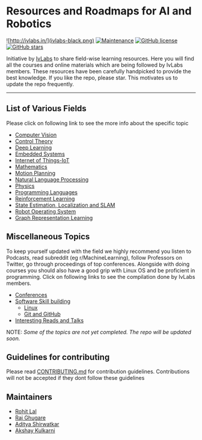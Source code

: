 
# Resources and Roadmaps for AI and Robotics 
![http://ivlabs.in/](ivlabs-black.png)
[![Maintenance](https://img.shields.io/badge/Maintained%3F-yes-green.svg)](https://github.com/IvLabs/resources/graphs/contributors) [![GitHub license](https://img.shields.io/github/license/Naereen/StrapDown.js.svg)](https://github.com/IvLabs/resources/blob/master/LICENSE.md) [![GitHub stars](https://img.shields.io/github/stars/IvLabs/resources?style=social)](https://github.com/IvLabs/resources/stargazers)

Initiative by [IvLabs](http://www.ivlabs.in/) to share field-wise learning resources.
Here you will find all the courses and online materials which are being followed by IvLabs members. These resources have been carefully handpicked to provide the best knowledge. If you like the repo, please star. This motivates us to update the repo frequently.

---

## List of Various Fields
Please click on following link to see the more info about the specific topic

- [Computer Vision](computer-vision)
- [Control Theory](controls-and-dynamics)
- [Deep Learning](deep-learning)
- [Embedded Systems](embedded-systems)
- [Internet of Things-IoT](iot)
- [Mathematics](mathematics)
- [Motion Planning](motion-planning)
- [Natural Language Processing](natural-language-processing)
- [Physics](physics)
- [Programming Languages](programming-languages)
- [Reinforcement Learning](reinforcement-learning)
- [State Estimation, Localization and SLAM](state-estimation-localization-slam)
- [Robot Operating System](robot-operating-system)
- [Graph Representation Learning](graph-representation-learning)

## Miscellaneous Topics
To keep yourself updated with the field we highly recommend you listen to Podcasts, read subreddit (eg r/MachineLearning), follow Professors on Twitter, go through proceedings of top conferences. Alongside with doing courses you should also have a good grip with Linux OS and be proficient in programming. Click on following links to see the compilation done by IvLabs members.

- [Conferences](conferences)
- [Software Skill building](software) 
  - [Linux](software/linux)
  - [Git and GitHub](software/github)
- [Interesting Reads and Talks](reads-talks)

NOTE: *Some of the topics are not yet completed. The repo will be updated soon.*

## Guidelines for contributing
Please read [CONTRIBUTING.md](CONTRIBUTING.md) for contribution guidelines. Contributions will not be accepted if they dont follow these guidelines

<!-- 
## Contributors

[![](https://sourcerer.io/fame/aditya-shirwatkar/IvLabs/resources/images/0)](https://sourcerer.io/fame/aditya-shirwatkar/IvLabs/resources/links/0)[![](https://sourcerer.io/fame/aditya-shirwatkar/IvLabs/resources/images/1)](https://sourcerer.io/fame/aditya-shirwatkar/IvLabs/resources/links/1)[![](https://sourcerer.io/fame/aditya-shirwatkar/IvLabs/resources/images/2)](https://sourcerer.io/fame/aditya-shirwatkar/IvLabs/resources/links/2)[![](https://sourcerer.io/fame/aditya-shirwatkar/IvLabs/resources/images/3)](https://sourcerer.io/fame/aditya-shirwatkar/IvLabs/resources/links/3)[![](https://sourcerer.io/fame/aditya-shirwatkar/IvLabs/resources/images/4)](https://sourcerer.io/fame/aditya-shirwatkar/IvLabs/resources/links/4)[![](https://sourcerer.io/fame/aditya-shirwatkar/IvLabs/resources/images/5)](https://sourcerer.io/fame/aditya-shirwatkar/IvLabs/resources/links/5)[![](https://sourcerer.io/fame/aditya-shirwatkar/IvLabs/resources/images/6)](https://sourcerer.io/fame/aditya-shirwatkar/IvLabs/resources/links/6)[![](https://sourcerer.io/fame/aditya-shirwatkar/IvLabs/resources/images/7)](http://www.ivlabs.in/)
-->

## Maintainers
- [Rohit Lal](http://take2rohit.github.io/) 
- [Raj Ghugare](https://www.linkedin.com/in/raj-ghugare-917137169)
- [Aditya Shirwatkar](https://in.linkedin.com/in/aditya-shirwatkar-40a956188)
- [Akshay Kulkarni](https://github.com/akshaykvnit)

